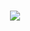 <h1 align="center">
 <img src="https://user-images.githubusercontent.com/78411069/211868658-da010227-b264-4c7f-bfb4-08b8b5bce5df.png" />
</h1>


